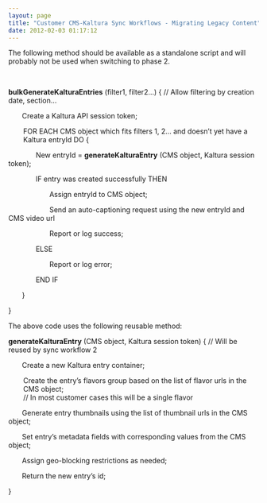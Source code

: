 ```yaml
---
layout: page
title: "Customer CMS-Kaltura Sync Workflows - Migrating Legacy Content"
date: 2012-02-03 01:17:12
---
```


The following method should be available as a standalone script and will probably not be used when switching to phase 2.

 

**bulkGenerateKalturaEntries** (filter1, filter2…) { // Allow filtering by creation date, section…

       Create a Kaltura API session token;

<p style="padding-left: 30px;">
  FOR EACH CMS object which fits filters 1, 2… and doesn’t yet have a Kaltura entryId DO {
</p>

              New entryId = **generateKalturaEntry** (CMS object, Kaltura session token);

              IF entry was created successfully THEN

                     Assign entryId to CMS object;

                     Send an auto-captioning request using the new entryId and CMS video url

                     Report or log success;

              ELSE

                     Report or log error;

              END IF

       }

}

The above code uses the following reusable method:

**generateKalturaEntry** (CMS object, Kaltura session token) { // Will be reused by sync workflow 2

       Create a new Kaltura entry container;

<p style="padding-left: 30px;">
  Create the entry’s flavors group based on the list of flavor urls in the CMS object;<br /> // In most customer cases this will be a single flavor
</p>

       Generate entry thumbnails using the list of thumbnail urls in the CMS object;

       Set entry’s metadata fields with corresponding values from the CMS object;

       Assign geo-blocking restrictions as needed;

       Return the new entry’s id;

}            